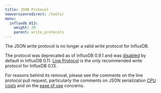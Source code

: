 ```yaml
---
title: JSON Protocol
newversionredirect: /tools/
menu:
  influxdb_013:
    weight: 20
    parent: write_protocols
---
```


The JSON write protocol is no longer a valid write protocol for InfluxDB.

The protocol was deprecated as of InfluxDB 0.9.1 and was [disabled](https://github.com/influxdata/influxdb/pull/5512) by default in
InfluxDB 0.11.
[Line Protocol](/influxdb/v0.13/write_protocols/line/) is the only recommended write protocol for InfluxDB 0.13.

For reasons behind its removal, please see the comments on the line protocol pull request, particularly the comments on JSON serialization [CPU costs](https://github.com/influxdb/influxdb/pull/2696#issuecomment-106968181) and on the [ease of use](https://github.com/influxdb/influxdb/pull/2696#issuecomment-107043910) concerns.
